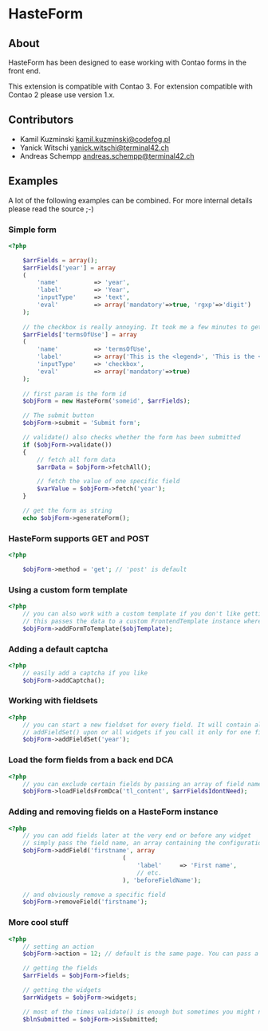 HasteForm
======================

About
-----

HasteForm has been designed to ease working with Contao forms in the front end.

This extension is compatible with Contao 3. For extension compatible with Contao 2 please use version 1.x.


Contributors
-------------------

* Kamil Kuzminski <kamil.kuzminski@codefog.pl>
* Yanick Witschi <yanick.witschi@terminal42.ch>
* Andreas Schempp <andreas.schempp@terminal42.ch>


Examples
------------

A lot of the following examples can be combined.
For more internal details please read the source ;-)

### Simple form
```php
<?php

	$arrFields = array();
	$arrFields['year'] = array
	(
		'name'			=> 'year',
		'label'			=> 'Year',
		'inputType'		=> 'text',
		'eval'			=> array('mandatory'=>true, 'rgxp'=>'digit')
	);
	
	// the checkbox is really annoying. It took me a few minutes to get what I wanted so I leave it here for the record
	$arrFields['termsOfUse'] = array
	(
		'name'			=> 'termsOfUse',
		'label'			=> array('This is the <legend>', 'This is the <label>'),
		'inputType'		=> 'checkbox',
		'eval'			=> array('mandatory'=>true)
	);
	
	// first param is the form id
	$objForm = new HasteForm('someid', $arrFields);

	// The submit button
	$objForm->submit = 'Submit form';

	// validate() also checks whether the form has been submitted
	if ($objForm->validate())
	{
		// fetch all form data
		$arrData = $objForm->fetchAll();

		// fetch the value of one specific field
		$varValue = $objForm->fetch('year');
	}

	// get the form as string
	echo $objForm->generateForm();
```

### HasteForm supports GET and POST

```php
<?php

	$objForm->method = 'get'; // 'post' is default
```

### Using a custom form template

```php
<?php
	// you can also work with a custom template if you don't like getting a string directly using generateForm()
	// this passes the data to a custom FrontendTemplate instance where you have to make sure that fieldsets etc. are respected
	$objForm->addFormToTemplate($objTemplate);
```

### Adding a default captcha

```php
<?php
	// easily add a captcha if you like
	$objForm->addCaptcha();
```

### Working with fieldsets

```php
<?php
	// you can start a new fieldset for every field. It will contain all the following widgets until the next field you call
	// addFieldSet() upon or all widgets if you call it only for one field
	$objForm->addFieldSet('year');
```

### Load the form fields from a back end DCA

```php
<?php
	// you can exclude certain fields by passing an array of field names as second parameter
	$objForm->loadFieldsFromDca('tl_content', $arrFieldsIdontNeed);
```

### Adding and removing fields on a HasteForm instance

```php
<?php
	// you can add fields later at the very end or before any widget
	// simply pass the field name, an array containing the configuration and optionally the field name of the widget you want to add your new widget in front of
	$objForm->addField('firstname',	array
								(
									'label'     => 'First name',
									// etc.
								), 'beforeFieldName');

	// and obviously remove a specific field
	$objForm->removeField('firstname');
```

### More cool stuff

```php
<?php
	// setting an action
	$objForm->action = 12; // default is the same page. You can pass a string or an id which HasteForm will try to convert into a front end url

	// getting the fields
	$arrFields = $objForm->fields;

	// getting the widgets
	$arrWidgets = $objForm->widgets;

	// most of the times validate() is enough but sometimes you might need to separately know whether the form has been submitted without validating
	$blnSubmitted = $objForm->isSubmitted;

```
